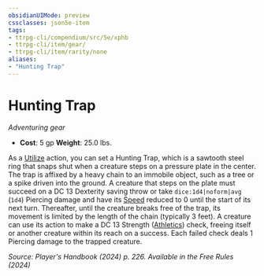 ```yaml
---
obsidianUIMode: preview
cssclasses: json5e-item
tags:
- ttrpg-cli/compendium/src/5e/xphb
- ttrpg-cli/item/gear/
- ttrpg-cli/item/rarity/none
aliases: 
- "Hunting Trap"
---
```

# Hunting Trap
*Adventuring gear*  


- **Cost**: 5 gp
**Weight**: 25.0 lbs.

As a [Utilize](3-Compendium/rules/actions.md#Utilize) action, you can set a Hunting Trap, which is a sawtooth steel ring that snaps shut when a creature steps on a pressure plate in the center. The trap is affixed by a heavy chain to an immobile object, such as a tree or a spike driven into the ground. A creature that steps on the plate must succeed on a DC 13 Dexterity saving throw or take `dice:1d4|noform|avg` (`1d4`) Piercing damage and have its [Speed](3-Compendium/rules/variant-rules/speed-xphb.md) reduced to 0 until the start of its next turn. Thereafter, until the creature breaks free of the trap, its movement is limited by the length of the chain (typically 3 feet). A creature can use its action to make a DC 13 Strength ([Athletics](3-Compendium/rules/skills.md#Athletics)) check, freeing itself or another creature within its reach on a success. Each failed check deals 1 Piercing damage to the trapped creature.

*Source: Player's Handbook (2024) p. 226. Available in the Free Rules (2024)*